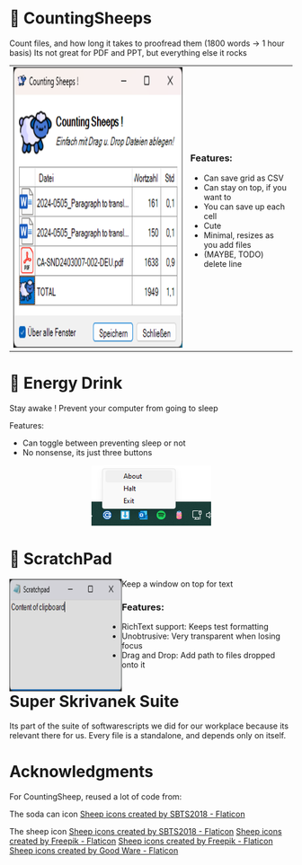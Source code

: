 
# 💽 CountingSheeps

Count files, and how long it takes to proofread them (1800 words -> 1 hour basis)
Its not great for PDF and PPT, but everything else it rocks

  <table>
      <td><img  width="500" height="500" src="https://github.com/teamcons/PS-Whimsiness/blob/main/images/Screenshot CountingSheeps.png"" /></td>
      <td>

### Features:
- Can save grid as CSV
- Can stay on top, if you want to
- You can save up each cell
- Cute
- Minimal, resizes as you add files
- (MAYBE, TODO) delete line
</td>
  </table>






# 💽 Energy Drink

Stay awake ! Prevent your computer from going to sleep

Features:
- Can toggle between preventing sleep or not
- No nonsense, its just three buttons

<div align="center">
    <img src="https://github.com/teamcons/PS-Whimsiness/blob/main/images/Screenshot EDrink.png" /></td>
</div>




# 💽 ScratchPad


<img align="left" width="200" height="200" src="https://github.com/teamcons/PS-Whimsiness/blob/main/images/Screenshot ScratchPad.png" /></td>

Keep a window on top for text
### Features:
- RichText support: Keeps test formatting
- Unobtrusive: Very transparent when losing focus
- Drag and Drop: Add path to files dropped onto it




# Super Skrivanek Suite

Its part of the suite of softwarescripts we did for our workplace because its relevant there for us.
Every file is a standalone, and depends only on itself.


# Acknowledgments

For CountingSheep, reused a lot of code from:


The soda can icon
<a href="https://www.flaticon.com/free-icons/sheep" title="sheep icons">Sheep icons created by SBTS2018 - Flaticon</a>


The sheep icon
<a href="https://www.flaticon.com/free-icons/sheep" title="sheep icons">Sheep icons created by SBTS2018 - Flaticon</a>
<a href="https://www.flaticon.com/free-icons/sheep" title="sheep icons">Sheep icons created by Freepik - Flaticon</a>
<a href="https://www.flaticon.com/free-icons/sheep" title="sheep icons">Sheep icons created by Freepik - Flaticon</a>
<a href="https://www.flaticon.com/free-icons/sheep" title="sheep icons">Sheep icons created by Good Ware - Flaticon</a>